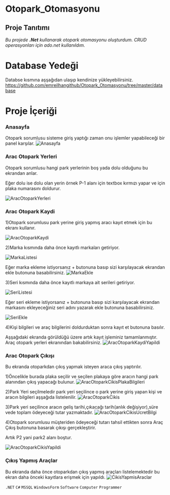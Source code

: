 # Otopark_Otomasyonu

## Proje Tanıtımı 

*Bu projede **.Net** kullanarak otopark otomasyonu oluşturdum. CRUD operasyonları için ado.net kullanıldım.*

# Database Yedeği #
Databse kısmına aşşağıdan ulaşıp kendinize yükleyebilirsiniz. https://github.com/emreilhangithub/Otopark_Otomasyonu/tree/master/database

# Proje İçeriği #

### Anasayfa
Otopark sorumlusu sisteme giriş yaptığı zaman onu işlemler yapabileceği bir panel karşılar.
![Anasayfa](https://github.com/emreilhangithub/Otopark_Otomasyonu/blob/master/images/Anasayfa.png)

### Arac Otopark Yerleri
Otopark sorumlusu hangi park yerlerinin boş yada dolu olduğunu bu ekrandan anlar. 

Eğer dolu ise dolu olan yerin örnek P-1 alanı için textbox kırmızı yapar ve için plaka numarasını doldurur.


![AracOtoparkYerleri](https://github.com/emreilhangithub/Otopark_Otomasyonu/blob/master/images/AracOtoparkYerleri.png)

### Arac Otopark Kaydi
1)Otopark sorumlusu park yerine giriş yapmış aracı kayıt etmek için bu ekranı kullanır.


![AracOtoparkKaydi](https://github.com/emreilhangithub/Otopark_Otomasyonu/blob/master/images/AracOtoparkKaydi.png)


2)Marka kısmında daha önce kayıtlı markaları getiriyor.

![MarkaListesi](https://github.com/emreilhangithub/Otopark_Otomasyonu/blob/master/images/MarkaListesi.png)

Eğer marka ekleme istiyorsanız + butonuna basıp sizi karşılayacak ekrandan ekle butonuna basabilirsiniz.
![MarkaEkle](https://github.com/emreilhangithub/Otopark_Otomasyonu/blob/master/images/MarkaEkle.png)

3)Seri kısmında daha önce kayıtlı markaya ait serileri getiriyor.

![SeriListesi](https://github.com/emreilhangithub/Otopark_Otomasyonu/blob/master/images/SeriListesi.png)

Eğer seri ekleme istiyorsanız + butonuna basıp sizi karşılayacak ekrandan markasını ekleyeceğiniz seri adını yazarak ekle butonuna basabilirsiniz.


![SeriEkle](https://github.com/emreilhangithub/Otopark_Otomasyonu/blob/master/images/SeriEkle.png)

4)Kişi bilgileri ve araç bilgilerini doldurduktan sonra kayıt et butonuna basılır.

Aşşağıdaki ekranda görüldüğü üzere artık kayıt işleminiz tamamlanmıştır. Araç otopark yerleri ekranından bakabilirsiniz.
![AracOtoparkKaydiYapildi](https://github.com/emreilhangithub/Otopark_Otomasyonu/blob/master/images/AracOtoparkKaydiYapildi.png)

### Arac Otopark Çıkışı
Bu ekranda otoparkdan çıkış yapmak isteyen araca çıkış yaptırılır.


1)Öncelikle burada plaka seçilir ve seçilen plakaya göre aracın hangi park alanından çıkış yapacağı bulunur.
![AracOtoparkCikisPlakaBilgileri](https://github.com/emreilhangithub/Otopark_Otomasyonu/blob/master/images/AracOtoparkCikisPlakaBilgileri.png)

2)Park Yeri seçilmeledir park yeri seçilince o park yerine giriş yapan kişi ve aracın bilgileri aşşağıda listelenilir.
![AracOtoparkCikis](https://github.com/emreilhangithub/Otopark_Otomasyonu/blob/master/images/AracOtoparkCikis.png)

3)Park yeri seçilince aracın geliş tarihi,çıkacağı tarih(anlık değişiyor),süre vede toplam ödeyeceği tutar yazmaktadır.
![AracOtoparkCikisUcretBilgi](https://github.com/emreilhangithub/Otopark_Otomasyonu/blob/master/images/AracOtoparkCikisUcretBilgi.png)

4)Otopark sorumlusu müşteriden ödeyeceği tutarı tahsil ettikten sonra Araç Çıkış butonuna basarak çıkışı gerçekleştirir.

Artık P2 yani park2 alanı boştur.

![AracOtoparkCikisYapildi](https://github.com/emreilhangithub/Otopark_Otomasyonu/blob/master/images/AracOtoparkCikisYapildi.png)


### Çıkış Yapmış Araçlar
Bu ekranda daha önce otoparkdan çıkış yapmış araçları listelemektedir bu ekran daha önceki kayıtlara erişmek için yapıldı.
![CikisYapmisAraclar](https://github.com/emreilhangithub/Otopark_Otomasyonu/blob/master/images/CikisYapmisAraclar.png)

```.NET``` ```C#``` ```MSSQL```  ```WindowsForm``` ```Software``` ```Computer``` ```Programmer```